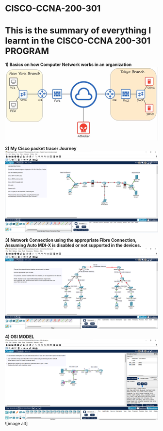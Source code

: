 # CISCO-CCNA-200-301
# This is the summary of everything I learnt in the CISCO-CCNA 200-301 PROGRAM
**1) Basics on how Computer Network works in an organization**
![image alt](https://github.com/AkinloseLucky/CISCO-CCNA-200-301/blob/aeba267f7f5bd3832d1d091e90fe1ceb5d29dd1a/Screenshot%202025-02-25%20233929.png)

**2) My Cisco packet tracer Journey**
![image alt](https://github.com/AkinloseLucky/CISCO-CCNA-200-301/blob/a1309f8ca01161ab253c8c40c7343e2d531cdd8d/Screenshot%202025-02-26%20021006.png)



**3) Network Connection using the appropriate Fibre Connection, Assuming Auto MDI-X is disabled or not supported in the devices.**
![image alt](https://github.com/AkinloseLucky/CISCO-CCNA-200-301/blob/47abecbf51df83f2ef3494b5a0ad17cbd2bc71c4/Screenshot%202025-02-26%20203008.png)

**4) OSI MODEL**
![image alt](https://github.com/AkinloseLucky/CISCO-CCNA-200-301/blob/3dbbb8c59aa6c222d1d92faa9b46378009468b8c/Screenshot%202025-02-27%20230548.png)
![image alt]

